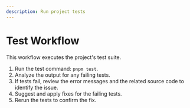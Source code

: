 ```yaml
---
description: Run project tests
---
```


# Test Workflow

This workflow executes the project's test suite.

1.  Run the test command: `pnpm test`.
2.  Analyze the output for any failing tests.
3.  If tests fail, review the error messages and the related source code to identify the issue.
4.  Suggest and apply fixes for the failing tests.
5.  Rerun the tests to confirm the fix.
